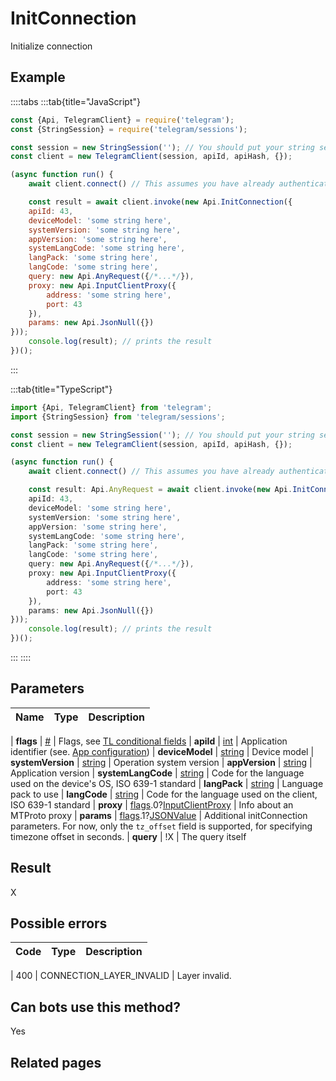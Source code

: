 # InitConnection

Initialize connection



## Example

::::tabs
:::tab{title="JavaScript"}
```js
const {Api, TelegramClient} = require('telegram');
const {StringSession} = require('telegram/sessions');

const session = new StringSession(''); // You should put your string session here
const client = new TelegramClient(session, apiId, apiHash, {});

(async function run() {
    await client.connect() // This assumes you have already authenticated with .start()

    const result = await client.invoke(new Api.InitConnection({
    apiId: 43,
    deviceModel: 'some string here',
    systemVersion: 'some string here',
    appVersion: 'some string here',
    systemLangCode: 'some string here',
    langPack: 'some string here',
    langCode: 'some string here',
    query: new Api.AnyRequest({/*...*/}),
    proxy: new Api.InputClientProxy({
        address: 'some string here',
        port: 43
    }),
    params: new Api.JsonNull({})
}));
    console.log(result); // prints the result
})();
```
:::

:::tab{title="TypeScript"}
```ts
import {Api, TelegramClient} from 'telegram';
import {StringSession} from 'telegram/sessions';

const session = new StringSession(''); // You should put your string session here
const client = new TelegramClient(session, apiId, apiHash, {});

(async function run() {
    await client.connect() // This assumes you have already authenticated with .start()

    const result: Api.AnyRequest = await client.invoke(new Api.InitConnection({
    apiId: 43,
    deviceModel: 'some string here',
    systemVersion: 'some string here',
    appVersion: 'some string here',
    systemLangCode: 'some string here',
    langPack: 'some string here',
    langCode: 'some string here',
    query: new Api.AnyRequest({/*...*/}),
    proxy: new Api.InputClientProxy({
        address: 'some string here',
        port: 43
    }),
    params: new Api.JsonNull({})
}));
    console.log(result); // prints the result
})();
```
:::
::::



## Parameters

| Name | Type | Description |
| :--: | ---- | ----------- |

| **flags** | [#](https://core.telegram.org/type/%23) | Flags, see [TL conditional fields](https://core.telegram.org/mtproto/TL-combinators#conditional-fields) 
| **apiId** | [int](https://core.telegram.org/type/int) | Application identifier (see. [App configuration](https://core.telegram.org/myapp)) 
| **deviceModel** | [string](https://core.telegram.org/type/string) | Device model 
| **systemVersion** | [string](https://core.telegram.org/type/string) | Operation system version 
| **appVersion** | [string](https://core.telegram.org/type/string) | Application version 
| **systemLangCode** | [string](https://core.telegram.org/type/string) | Code for the language used on the device's OS, ISO 639-1 standard 
| **langPack** | [string](https://core.telegram.org/type/string) | Language pack to use 
| **langCode** | [string](https://core.telegram.org/type/string) | Code for the language used on the client, ISO 639-1 standard 
| **proxy** | [flags](https://core.telegram.org/mtproto/TL-combinators#conditional-fields).0?[InputClientProxy](https://core.telegram.org/type/InputClientProxy) | Info about an MTProto proxy 
| **params** | [flags](https://core.telegram.org/mtproto/TL-combinators#conditional-fields).1?[JSONValue](https://core.telegram.org/type/JSONValue) | Additional initConnection parameters. For now, only the `tz_offset` field is supported, for specifying timezone offset in seconds. 
| **query** | !X | The query itself 


## Result

X



## Possible errors

| Code | Type | Description |
| :--: | ---- | ----------- |

| 400 | CONNECTION\_LAYER\_INVALID | Layer invalid. 


## Can bots use this method?

Yes

## Related pages


